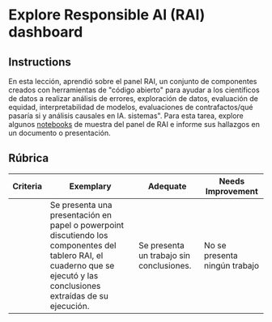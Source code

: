 # Explore Responsible AI (RAI) dashboard

## Instructions

En esta lección, aprendió sobre el panel RAI, un conjunto de componentes creados con herramientas de "código abierto" para ayudar a los científicos de datos a realizar análisis de errores, exploración de datos, evaluación de equidad, interpretabilidad de modelos, evaluaciones de contrafactos/qué pasaría si y análisis causales en IA. sistemas". Para esta tarea, explore algunos [notebooks](https://github.com/Azure/RAI-vNext-Preview/tree/main/examples/notebooks) de muestra del panel de RAI e informe sus hallazgos en un documento o presentación.

## Rúbrica

| Criteria | Exemplary | Adequate | Needs Improvement |
| -------- | --------- | -------- | ----------------- |
|          | Se presenta una presentación en papel o powerpoint discutiendo los componentes del tablero RAI, el cuaderno que se ejecutó y las conclusiones extraídas de su ejecución.        |   Se presenta un trabajo sin conclusiones.       |  No se presenta ningún trabajo                |